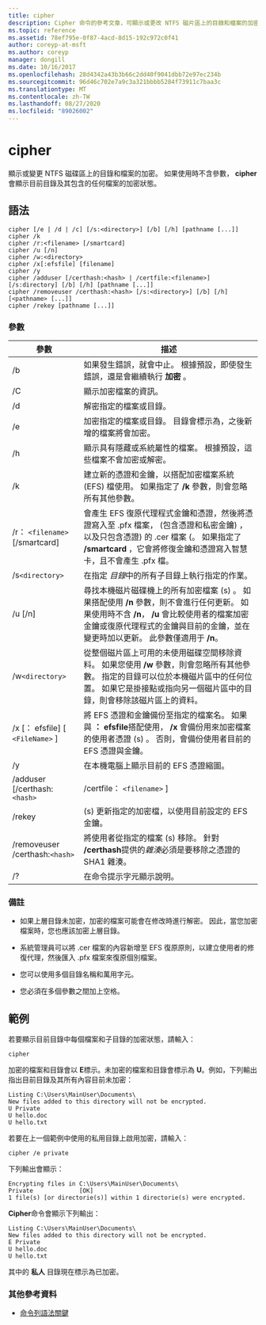 ```yaml
---
title: cipher
description: Cipher 命令的參考文章，可顯示或更改 NTFS 磁片區上的目錄和檔案的加密。
ms.topic: reference
ms.assetid: 78ef795e-0f87-4acd-8d15-192c972c0f41
author: coreyp-at-msft
ms.author: coreyp
manager: dongill
ms.date: 10/16/2017
ms.openlocfilehash: 28d4342a43b3b66c2dd40f9041dbb72e97ec234b
ms.sourcegitcommit: 96d46c702e7a9c3a321bbbb5284f73911c7baa3c
ms.translationtype: MT
ms.contentlocale: zh-TW
ms.lasthandoff: 08/27/2020
ms.locfileid: "89026002"
---
```

# <a name="cipher"></a>cipher

顯示或變更 NTFS 磁碟區上的目錄和檔案的加密。 如果使用時不含參數， **cipher** 會顯示目前目錄及其包含的任何檔案的加密狀態。

## <a name="syntax"></a>語法

```
cipher [/e | /d | /c] [/s:<directory>] [/b] [/h] [pathname [...]]
cipher /k
cipher /r:<filename> [/smartcard]
cipher /u [/n]
cipher /w:<directory>
cipher /x[:efsfile] [filename]
cipher /y
cipher /adduser [/certhash:<hash> | /certfile:<filename>] [/s:directory] [/b] [/h] [pathname [...]]
cipher /removeuser /certhash:<hash> [/s:<directory>] [/b] [/h] [<pathname> [...]]
cipher /rekey [pathname [...]]
```

### <a name="parameters"></a>參數

| 參數 | 描述 |
| ---------- | ----------- |
| /b | 如果發生錯誤，就會中止。 根據預設，即使發生錯誤，還是會繼續執行 **加密** 。 |
| /C | 顯示加密檔案的資訊。 |
| /d | 解密指定的檔案或目錄。 |
| /e | 加密指定的檔案或目錄。 目錄會標示為，之後新增的檔案將會加密。 |
| /h | 顯示具有隱藏或系統屬性的檔案。 根據預設，這些檔案不會加密或解密。 |
| /k | 建立新的憑證和金鑰，以搭配加密檔案系統 (EFS) 檔使用。 如果指定了 **/k** 參數，則會忽略所有其他參數。 |
| /r： `<filename>` [/smartcard] | 會產生 EFS 復原代理程式金鑰和憑證，然後將憑證寫入至 .pfx 檔案， (包含憑證和私密金鑰) ，以及只包含憑證) 的 .cer 檔案 (。 如果指定了 **/smartcard** ，它會將修復金鑰和憑證寫入智慧卡，且不會產生 .pfx 檔。 |
| /s`<directory>` | 在指定 *目錄*中的所有子目錄上執行指定的作業。 |
| /u [/n] |  尋找本機磁片磁碟機上的所有加密檔案 (s) 。 如果搭配使用 **/n** 參數，則不會進行任何更新。 如果使用時不含 **/n**， **/u** 會比較使用者的檔案加密金鑰或復原代理程式的金鑰與目前的金鑰，並在變更時加以更新。 此參數僅適用于 **/n**。 |
| /w`<directory>` | 從整個磁片區上可用的未使用磁碟空間移除資料。 如果您使用 **/w** 參數，則會忽略所有其他參數。 指定的目錄可以位於本機磁片區中的任何位置。 如果它是掛接點或指向另一個磁片區中的目錄，則會移除該磁片區上的資料。 |
| /x [： efsfile] [ `<FileName>` ] | 將 EFS 憑證和金鑰備份至指定的檔案名。 如果與 **： efsfile**搭配使用， **/x** 會備份用來加密檔案的使用者憑證 (s) 。 否則，會備份使用者目前的 EFS 憑證與金鑰。 |
| /y | 在本機電腦上顯示目前的 EFS 憑證縮圖。 |
| /adduser [/certhash:`<hash>` | /certfile： `<filename>` ] |
| /rekey |  (s) 更新指定的加密檔，以使用目前設定的 EFS 金鑰。 |
| /removeuser /certhash:`<hash>` | 將使用者從指定的檔案 (s) 移除。 針對 **/certhash**提供的*雜湊*必須是要移除之憑證的 SHA1 雜湊。 |
| /? | 在命令提示字元顯示說明。 |

### <a name="remarks"></a>備註

- 如果上層目錄未加密，加密的檔案可能會在修改時進行解密。 因此，當您加密檔案時，您也應該加密上層目錄。

- 系統管理員可以將 .cer 檔案的內容新增至 EFS 復原原則，以建立使用者的修復代理，然後匯入 .pfx 檔案來復原個別檔案。

- 您可以使用多個目錄名稱和萬用字元。

- 您必須在多個參數之間加上空格。

## <a name="examples"></a>範例

若要顯示目前目錄中每個檔案和子目錄的加密狀態，請輸入：

```
cipher
```

加密的檔案和目錄會以 **E**標示。未加密的檔案和目錄會標示為 **U**。例如，下列輸出指出目前目錄及其所有內容目前未加密：

```
Listing C:\Users\MainUser\Documents\
New files added to this directory will not be encrypted.
U Private
U hello.doc
U hello.txt
```

若要在上一個範例中使用的私用目錄上啟用加密，請輸入：

```
cipher /e private
```

下列輸出會顯示：

```
Encrypting files in C:\Users\MainUser\Documents\
Private             [OK]
1 file(s) [or directorie(s)] within 1 directorie(s) were encrypted.
```

**Cipher**命令會顯示下列輸出：

```
Listing C:\Users\MainUser\Documents\
New files added to this directory will not be encrypted.
E Private
U hello.doc
U hello.txt
```

其中的 **私人** 目錄現在標示為已加密。

### <a name="additional-references"></a>其他參考資料

- [命令列語法關鍵](command-line-syntax-key.md)
